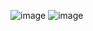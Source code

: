 ![image](https://github.com/user-attachments/assets/5ae7e464-f22d-4196-ba53-50882bd18bc9)
![image](https://github.com/user-attachments/assets/16ff64d3-ba8a-4a27-a8cb-15202b20afdb)
